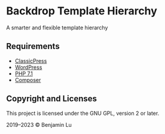 # Backdrop Template Hierarchy
A smarter and flexible template hierarchy

## Requirements
* [ClassicPress](https://www.classicpress.net)
* [WordPress](https://wordpress.org)
* [PHP 7.1](https://www.php.net/releases/7_1_33.php)
* [Composer](https://getcomposer.org)

## Copyright and Licenses
This project is licensed under the GNU GPL, version 2 or later.

2019–2023 © Benjamin Lu